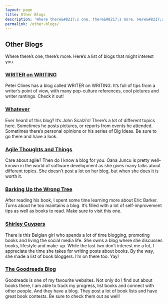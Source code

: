 ```yaml
---
layout: page
title: Other Blogs
description: 'Where there&#8217;s one, there&#8217;s more. Here&#8217;s a list of blogs that might interest you.'
permalink: /other-blogs/
---
```


## Other Blogs

Where there&#8217;s one, there&#8217;s more. Here&#8217;s a list of blogs that might interest you.

### <a href="http://thoth-amon.blogspot.com/">WRITER on WRITING</a>

Peter Clines has a blog called WRITER on WRITING. It&#8217;s full of tips from a writer&#8217;s point of view, with many pop-culture references, cool pictures and writer rantings. Check it out!

### <a href="https://whatever.scalzi.com/">Whatever</a>

Ever heard of this blog? It&#8217;s John Scalzi&#8217;s! There&#8217;s a lot of different topics here. Sometimes he posts pictures, or reports from events he attended. Sometimes there&#8217;s personal opinions or his series of Big Ideas. Be sure to go there and have a look.

### <a href="http://oanasagile.blogspot.com/">Agile Thoughts and Things</a>

Care about agile? Then do I know a blog for you. Oana Juncu is pretty well-known in the world of software development as she gives many talks about different topics. She doesn&#8217;t post a lot on her blog, but when she does it is worth it.

### <a href="https://www.bakadesuyo.com/">Barking Up the Wrong Tree</a>

After reading his book, I spent some time learning more about Eric Barker. Turns about he too maintains a blog. It&#8217;s filled with a lot of self-improvement tips as well as books to read. Make sure to visit this one.

### <a href="https://shirleycuypers.blogspot.com/">Shirley Cuypers</a>

There is this Belgian girl who spends a lot of time blogging, promoting books and living the social media life. She owns a blog where she discusses books, lifestyle and make-up. While the last two don&#8217;t interest me a lot, I appreciate the time she takes for writing posts about books. By the way, she made a list of book bloggers. I&#8217;m on there too. Yay!

### <a href="https://www.goodreads.com/blog/index">The Goodreads Blog</a>

Goodreads is one of my favourite websites. Not only do I find out about books there, I am able to track my progress, list books and connect with other people. And they have a blog. They post a lot of book lists and have great book contests. Be sure to check them out as well!

